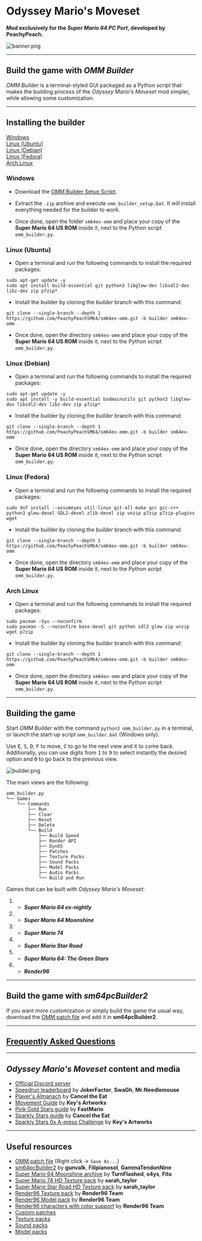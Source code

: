 # Odyssey Mario's Moveset
**Mod exclusively for the *Super Mario 64 PC Port*, developed by PeachyPeach.**

![banner.png](img/banner.png)

-----

## Build the game with *OMM Builder*

*OMM Builder* is a terminal-styled GUI packaged as a Python script that makes the building process of the *Odyssey Mario's Moveset* mod simpler, while allowing some customization.

---

## Installing the builder

[Windows](https://github.com/PeachyPeachSM64/sm64ex-omm?tab=readme-ov-file#windows)<br>
[Linux (Ubuntu)](https://github.com/PeachyPeachSM64/sm64ex-omm?tab=readme-ov-file#linux-ubuntu)<br>
[Linux (Debian)](https://github.com/PeachyPeachSM64/sm64ex-omm?tab=readme-ov-file#linux-debian)<br>
[Linux (Fedora)](https://github.com/PeachyPeachSM64/sm64ex-omm?tab=readme-ov-file#linux-fedora)<br>
[Arch Linux](https://github.com/PeachyPeachSM64/sm64ex-omm?tab=readme-ov-file#arch-linux)

### Windows

- Download the [OMM Builder Setup Script](https://github.com/PeachyPeachSM64/sm64ex-omm-resources/raw/master/scripts/scripts.zip).

- Extract the `.zip` archive and execute `omm_builder_setup.bat`. It will install everything needed for the builder to work.

- Once done, open the folder `sm64ex-omm` and place your copy of the **Super Mario 64 US ROM** inside it, next to the Python script `omm_builder.py`.

### Linux (Ubuntu)

- Open a terminal and run the following commands to install the required packages:
```
sudo apt-get update -y
sudo apt install build-essential git python3 libglew-dev libsdl2-dev libz-dev zip p7zip*
```

- Install the builder by cloning the *builder* branch with this command:
```
git clone --single-branch --depth 1 https://github.com/PeachyPeachSM64/sm64ex-omm.git -b builder sm64ex-omm
```

- Once done, open the directory `sm64ex-omm` and place your copy of the **Super Mario 64 US ROM** inside it, next to the Python script `omm_builder.py`.

### Linux (Debian)

- Open a terminal and run the following commands to install the required packages:
```
sudo apt-get update -y
sudo apt install -y build-essential bsdmainutils git python3 libglew-dev libsdl2-dev libz-dev zip p7zip*
```

- Install the builder by cloning the *builder* branch with this command:
```
git clone --single-branch --depth 1 https://github.com/PeachyPeachSM64/sm64ex-omm.git -b builder sm64ex-omm
```

- Once done, open the directory `sm64ex-omm` and place your copy of the **Super Mario 64 US ROM** inside it, next to the Python script `omm_builder.py`.

### Linux (Fedora)

- Open a terminal and run the following commands to install the required packages:
```
sudo dnf install --assumeyes util-linux git-all make gcc gcc-c++ python3 glew-devel SDL2-devel zlib-devel zip unzip p7zip p7zip-plugins wget
```

- Install the builder by cloning the *builder* branch with this command:
```
git clone --single-branch --depth 1 https://github.com/PeachyPeachSM64/sm64ex-omm.git -b builder sm64ex-omm
```

- Once done, open the directory `sm64ex-omm` and place your copy of the **Super Mario 64 US ROM** inside it, next to the Python script `omm_builder.py`.

### Arch Linux

- Open a terminal and run the following commands to install the required packages:
```
sudo pacman -Syu --noconfirm
sudo pacman -S --noconfirm base-devel git python sdl2 glew zip unzip wget p7zip
```

- Install the builder by cloning the *builder* branch with this command:
```
git clone --single-branch --depth 1 https://github.com/PeachyPeachSM64/sm64ex-omm.git -b builder sm64ex-omm
```

- Once done, open the directory `sm64ex-omm` and place your copy of the **Super Mario 64 US ROM** inside it, next to the Python script `omm_builder.py`.

---

## Building the game

Start *OMM Builder* with the command `python3 omm_builder.py` in a terminal, or launch the start-up script `omm_builder.bat` (Windows only).

Use <kbd>E</kbd>, <kbd>S</kbd>, <kbd>D</kbd>, <kbd>F</kbd> to move, <kbd>C</kbd> to go to the next view and <kbd>X</kbd> to come back.<br>
Additionally, you can use digits from <kbd>1</kbd> to <kbd>9</kbd> to select instantly the desired option and <kbd>0</kbd> to go back to the previous view.

![builder.png](img/builder.png)

The main views are the following:
```
omm_builder.py
└── Games
    └── Commands
        ├── Run
        ├── Clear
        ├── Reset
        ├── Delete
        └── Build
            ├── Build Speed
            ├── Render API
            ├── DynOS
            ├── Patches
            ├── Texture Packs
            ├── Sound Packs
            ├── Model Packs
            ├── Audio Packs
            └── Build and Run
```

Games that can be built with *Odyssey Mario's Moveset*:
1. - ***Super Mario 64 ex-nightly***
2. - ***Super Mario 64 Moonshine***
3. - ***Super Mario 74***
4. - ***Super Mario Star Road***
5. - ***Super Mario 64: The Green Stars***
6. - ***Render96***

---

## Build the game with *sm64pcBuilder2*

If you want more customization or simply build the game the usual way, download the [OMM patch file](https://raw.githubusercontent.com/PeachyPeachSM64/sm64ex-omm/patch/omm.patch) and add it in **sm64pcBuilder2**.

---

## [Frequently Asked Questions](faq.md)

---

## *Odyssey Mario's Moveset* content and media

- [Official Discord server](https://discord.gg/tmqsQhZdhJ)
- [Speedrun leaderboard](https://www.speedrun.com/omm) by **JokerFactor**, **SwaGh**, **Mr.Needlemouse**
- [Player's Almanach](https://docs.google.com/document/d/1IlhCxYGulxrnbvqbSuBMC1JgtBIEwoCcK3l-urVUADk) by **Cancel the Eat**
- [Movement Guide](https://www.youtube.com/watch?v=xVvl9tYUbgA) by **Key's Artworks**
- [Pink Gold Stars guide](https://www.youtube.com/watch?v=sPhx7hDPLKs) by **FastMario**
- [Sparkly Stars guide](https://www.youtube.com/watch?v=xWHKPV-cbqI&list=PLFZ-DGZKGuUo3KuXfGoaP55RYiDXgxE8N) by **Cancel the Eat**
- [Sparkly Stars 0x A-press Challenge](https://www.youtube.com/watch?v=fW23xKMVm9Y) by **Key's Artworks**

---

## Useful resources

- [OMM patch file](https://raw.githubusercontent.com/PeachyPeachSM64/sm64ex-omm/patch/omm.patch) (Right click -> `Save As...`)
- [sm64pcBuilder2](https://sm64pc.info/sm64pcbuilder2/) by **gunvalk**, **Filipianosol**, **GammaTendonNine**
- [Super Mario 64 Moonshine archive](https://www.mediafire.com/file/khy40tbd1rcve2p/MOONSHINE_FINALUPDATE.rar/file) by **TurnFlashed**, **s4ys**, **Fito**
- [Super Mario 74 HD Texture pack](https://github.com/aspieweeb759/Super-Mario-74-HD-Texture-Pack) by **sarah_taylor**
- [Super Mario Star Road HD Texture pack](https://github.com/aspieweeb759/Star-Road-HD) by **sarah_taylor**
- [Render96 Texture pack](https://github.com/pokeheadroom/RENDER96-HD-TEXTURE-PACK) by **Render96 Team**
- [Render96 Model pack](https://github.com/Render96/ModelPack/releases/tag/3.2) by **Render96 Team**
- [Render96 characters with color support](https://github.com/PeachyPeachSM64/sm64ex-omm-resources/tree/master/packs) by **Render96 Team**
- [Custom patches](https://sm64pc.info/downloads/patches/)
- [Texture packs](https://sm64pc.info/downloads/texture_pack/)
- [Sound packs](https://sm64pc.info/downloads/sound_pack/)
- [Model packs](https://sm64pc.info/downloads/model_pack/)

